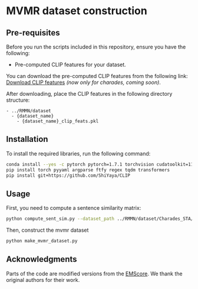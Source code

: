 # MVMR dataset construction

## Pre-requisites

Before you run the scripts included in this repository, ensure you have the following:

- Pre-computed CLIP features for your dataset.

You can download the pre-computed CLIP features from the following link: [Download CLIP features](https://drive.google.com/drive/u/0/folders/16BovXpyh7eX7xloQzF0Hy9-_zRUvHVlv) *(now only for charades, coming soon)*.

After downloading, place the CLIP features in the following directory structure:

```plaintext
- ../RMMN/dataset
  - {dataset_name}
    - {dataset_name}_clip_feats.pkl
```

## Installation

To install the required libraries, run the following command:

```bash
conda install --yes -c pytorch pytorch=1.7.1 torchvision cudatoolkit=11.0
pip install torch pyyaml argparse ftfy regex tqdm transformers
pip install git+https://github.com/ShiYaya/CLIP
```

## Usage

First, you need to compute a sentence similarity matrix:
```bash
python compute_sent_sim.py --dataset_path ../RMMN/dataset/Charades_STA/charades_test.json --dataset_name Charades_STA
```

Then, construct the mvmr dataset
```bash
python make_mvmr_dataset.py
```

## Acknowledgments

Parts of the code are modified versions from the [EMScore](https://github.com/ShiYaya/emscore). We thank the original authors for their work.